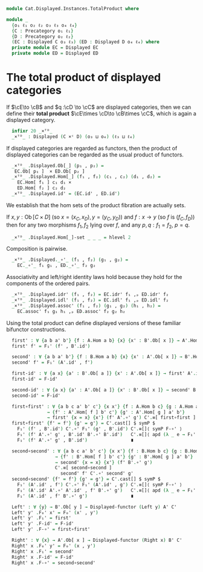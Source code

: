 <!--
```agda
open import 1Lab.HLevel.Universe
open import 1Lab.HLevel.Closure
open import 1Lab.Type.Sigma

open import Cat.Instances.Sets.Complete
open import Cat.Instances.Product
open import Cat.Diagram.Product
open import Cat.Displayed.Base
open import Cat.Instances.Sets
open import Cat.Prelude
open import Cat.Base
open import Cat.Displayed.Functor
import Cat.Functor.Bifunctor
import Cat.Displayed.Reasoning as DR

```
-->

```agda
module Cat.Displayed.Instances.TotalProduct where

module _ 
  {o₁ ℓ₁ o₂ ℓ₂ o₃ ℓ₃ o₄ ℓ₄}
  {C : Precategory o₁ ℓ₁}
  {D : Precategory o₂ ℓ₂}
  (EC : Displayed C o₃ ℓ₃) (ED : Displayed D o₄ ℓ₄) where
  private module EC = Displayed EC
  private module ED = Displayed ED
```
# The total product of displayed categories

If $\cE\to \cB$ and $q :\cD \to \cC$ are
displayed categories, then we can define their **total product**
$\cE\times \cD\to \cB\times \cC$,
which is again a displayed category.

```agda
  infixr 20 _×ᵀᴰ_
  _×ᵀᴰ_ : Displayed (C ×ᶜ D) (o₃ ⊔ o₄) (ℓ₃ ⊔ ℓ₄)
```
If displayed categories are regarded as functors, then the product of
displayed categories can be regarded as the usual product of functors.
```agda
  _×ᵀᴰ_ .Displayed.Ob[_] (p₁ , p₂) =
   EC.Ob[ p₁ ]  × ED.Ob[ p₂ ]
  _×ᵀᴰ_ .Displayed.Hom[_] (f₁ , f₂) (c₁ , c₂) (d₁ , d₂) =
    EC.Hom[ f₁ ] c₁ d₁ ×
    ED.Hom[ f₂ ] c₂ d₂
  _×ᵀᴰ_ .Displayed.id' = (EC.id' , ED.id')
```

We establish that the hom sets of the product fibration are actually
sets.

If $x, y : \operatorname{Ob}[C \times D]$
(so $x = (x_C, x_D), y = (y_C, y_D)$) and
$f : x \to y$ (so $f$ is $(f_C, f_D)$)
then for any two morphisms $f_1,f_2$ lying over $f$,
and any $p, q : f_1 = f_2$, $p=q$.

```agda
  _×ᵀᴰ_ .Displayed.Hom[_]-set _ _ _ = hlevel 2
```
Composition is pairwise.
```agda
  _×ᵀᴰ_ .Displayed._∘'_ (f₁ , f₂) (g₁ , g₂) =
    EC._∘'_ f₁ g₁ , ED._∘'_ f₂ g₂
```

Associativity and left/right identity laws hold because
they hold for the components of the ordered pairs.

```agda
  _×ᵀᴰ_ .Displayed.idr' (f₁ , f₂) = EC.idr' f₁ ,ₚ ED.idr' f₂
  _×ᵀᴰ_ .Displayed.idl' (f₁ , f₂) = EC.idl' f₁ ,ₚ ED.idl' f₂
  _×ᵀᴰ_ .Displayed.assoc' (f₁ , f₂) (g₁ , g₂) (h₁ , h₂) =
    EC.assoc' f₁ g₁ h₁ ,ₚ ED.assoc' f₂ g₂ h₂
```
<!--
```agda
module _
  {oa ℓa ob ℓb oc ℓc oa' ℓa' ob' ℓb' oc' ℓc'}
  {A : Precategory oa ℓa} {B : Precategory ob ℓb} {C : Precategory oc ℓc}
  {A' : Displayed A oa' ℓa'} {B' : Displayed B ob' ℓb'} {C' : Displayed C oc' ℓc'}
  {F : Functor (A ×ᶜ B) C}
  (F' : Displayed-functor F (A' ×ᵀᴰ B') C')
  where
  private
    module A = Precategory A
    module B = Precategory B
    module C = Precategory C
    module A' where
      open Displayed A' public
      open DR A' public
    module B' where
      open Displayed B' public
      open DR B' public
    module C' where
      open Displayed C' public
      open DR C' public
  
  open Displayed-functor F'
  open Cat.Functor.Bifunctor F
```
-->
Using the total product can define displayed versions of these familiar bifunctor constructions.
```agda
  first' : ∀ {a b a' b'} {f : A.Hom a b} {x} {x' : B'.Ob[ x ]} → A'.Hom[ f ] a' b' → C'.Hom[ first f ] (F₀' (a' , x')) (F₀' (b' , x'))
  first' f' = F₁' (f' , B'.id')

  second' : ∀ {a b a' b'} {f : B.Hom a b} {x} {x' : A'.Ob[ x ]} → B'.Hom[ f ] a' b' → C'.Hom[ second f ] (F₀' (x' , a')) (F₀' (x' , b'))
  second' f' = F₁' (A'.id' , f')

  first-id' : ∀ {a x} {a' : B'.Ob[ a ]} {x' : A'.Ob[ x ]} → first' A'.id' C'.≡[ first-id ] C'.id' {x = F₀' (x' , a')}
  first-id' = F-id'

  second-id' : ∀ {a x} {a' : A'.Ob[ a ]} {x' : B'.Ob[ x ]} → second' B'.id' C'.≡[ second-id ] C'.id' {x = F₀' (a' , x')}
  second-id' = F-id'

  first∘first' : ∀ {a b c a' b' c'} {x x'} {f : A.Hom b c} {g : A.Hom a b}
               → {f' : A'.Hom[ f ] b' c'} {g' : A'.Hom[ g ] a' b'}
               → first' {x = x} {x'} (f' A'.∘' g') C'.≡[ first∘first ] first' f' C'.∘' first' g'
  first∘first' {f' = f'} {g' = g'} = C'.cast[] $ symP $
    F₁' (f' , B'.id') C'.∘' F₁' (g' , B'.id') C'.≡[]⟨ symP F-∘' ⟩ 
    F₁' (f' A'.∘' g' , B'.id' B'.∘' B'.id')   C'.≡[]⟨ apd (λ _ e → F₁' (f' A'.∘' g' , e)) (B'.idl' _) ⟩
    F₁' (f' A'.∘' g' , B'.id')                ∎

  second∘second' : ∀ {a b c a' b' c'} {x x'} {f : B.Hom b c} {g : B.Hom a b}
                  → {f' : B'.Hom[ f ] b' c'} {g' : B'.Hom[ g ] a' b'}
                  → second' {x = x} {x'} (f' B'.∘' g')
                  C'.≡[ second∘second ]
                    second' f' C'.∘' second' g'
  second∘second' {f' = f'} {g' = g'} = C'.cast[] $ symP $
    F₁' (A'.id' , f') C'.∘' F₁' (A'.id' , g') C'.≡[]⟨ symP F-∘' ⟩
    F₁' (A'.id' A'.∘' A'.id' , f' B'.∘' g')   C'.≡[]⟨ apd (λ _ e → F₁' (e , f' B'.∘' g')) (A'.idl' _) ⟩
    F₁' (A'.id' , f' B'.∘' g')                ∎

  Left' : ∀ {y} → B'.Ob[ y ] → Displayed-functor (Left y) A' C'
  Left' y' .F₀' x' = F₀' (x' , y')
  Left' y' .F₁' = first'
  Left' y' .F-id' = F-id'
  Left' y' .F-∘' = first∘first'

  Right' : ∀ {x} → A'.Ob[ x ] → Displayed-functor (Right x) B' C'
  Right' x .F₀' y' = F₀' (x , y')
  Right' x .F₁' = second'
  Right' x .F-id' = F-id'
  Right' x .F-∘' = second∘second'
```